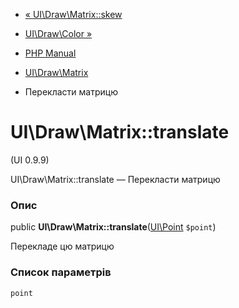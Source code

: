 - [« UI\Draw\Matrix::skew](ui-draw-matrix.skew.md)
- [UI\Draw\Color »](class.ui-draw-color.md)

- [PHP Manual](index.md)
- [UI\Draw\Matrix](class.ui-draw-matrix.md)
- Перекласти матрицю

# UI\Draw\Matrix::translate

(UI 0.9.9)

UI\Draw\Matrix::translate — Перекласти матрицю

### Опис

public **UI\Draw\Matrix::translate**([UI\Point](class.ui-point.md)
`$point`)

Перекладе цю матрицю

### Список параметрів

`point`
